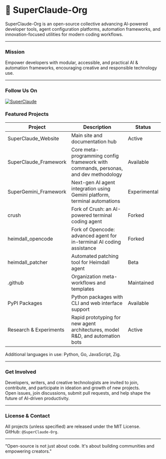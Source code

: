 # 🧠 SuperClaude-Org

SuperClaude-Org is an open-source collective advancing AI-powered developer tools, agent configuration platforms, automation frameworks, and innovation-focused utilities for modern coding workflows.

***

### Mission

Empower developers with modular, accessible, and practical AI & automation frameworks, encouraging creative and responsible technology use.

***
### Follow Us On

[![SuperClaude](https://skillicons.dev/icons?i=twitter)](https://x.com/SuperClaude_Dev)

### Featured Projects

| Project                  | Description                                                                            | Status      |
|--------------------------|----------------------------------------------------------------------------------------|-------------|
| SuperClaude_Website      | Main site and documentation hub                                                        | Active      |
| SuperClaude_Framework    | Core meta-programming config framework with commands, personas, and dev methodology    | Available   |
| SuperGemini_Framework    | Next-gen AI agent integration using Gemini platform, terminal automations              | Experimental|
| crush                    | Fork of Crush: an AI-powered terminal coding agent                                     | Forked      |
| heimdall_opencode        | Fork of Opencode: advanced agent for in-terminal AI coding assistance                  | Forked      |
| heimdall_patcher         | Automated patching tool for Heimdall agent                                             | Beta        |
| .github                  | Organization meta-workflows and templates                                              | Maintained  |
| PyPI Packages            | Python packages with CLI and web interface support                                     | Available   |
| Research & Experiments   | Rapid prototyping for new agent architectures, model R&D, and automation bots         | Active      |

Additional languages in use: Python, Go, JavaScript, Zig.

***

### Get Involved

Developers, writers, and creative technologists are invited to join, contribute, and participate in ideation and growth of new projects.  
Open issues, join discussions, submit pull requests, and help shape the future of AI-driven productivity.

***

### License & Contact

All projects (unless specified) are released under the MIT License.  
GitHub: `@SuperClaude-Org`.

***

“Open-source is not just about code. It's about building communities and empowering creators."

